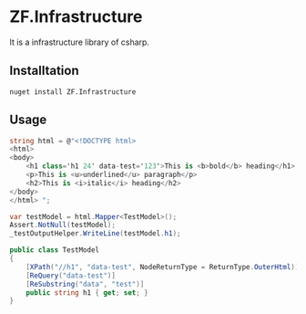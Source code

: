 # ZF.Infrastructure
It is a infrastructure library of csharp.

## Installtation
`nuget install ZF.Infrastructure`

## Usage
```csharp
string html = @"<!DOCTYPE html>
<html>
<body>
	<h1 class='h1 24' data-test='123'>This is <b>bold</b> heading</h1>
	<p>This is <u>underlined</u> paragraph</p>
	<h2>This is <i>italic</i> heading</h2>
</body>
</html> ";

var testModel = html.Mapper<TestModel>();
Assert.NotNull(testModel);
_testOutputHelper.WriteLine(testModel.h1);

public class TestModel
{
    [XPath("//h1", "data-test", NodeReturnType = ReturnType.OuterHtml)]
    [ReQuery("data-test")]
    [ReSubstring("data", "test")]
    public string h1 { get; set; }
}
```


